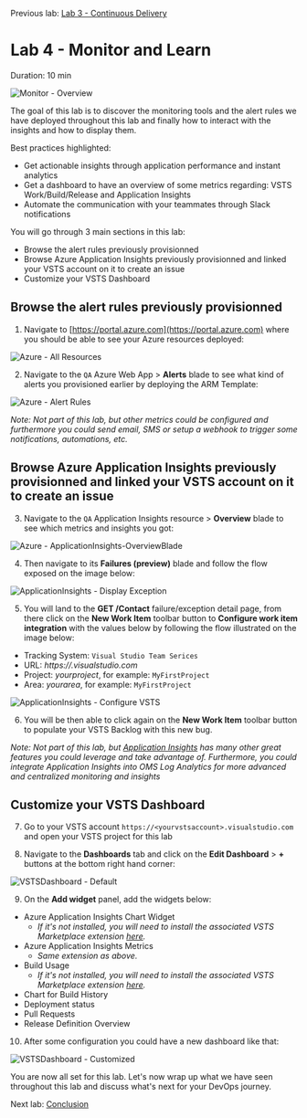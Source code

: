 Previous lab: [Lab 3 - Continuous Delivery](../Lab%203%20-%20Continuous%20Delivery/README.md)

# Lab 4 - Monitor and Learn

Duration: 10 min

![Monitor - Overview](./imgs/Monitor-Overview.PNG)

The goal of this lab is to discover the monitoring tools and the alert rules we have deployed throughout this lab and finally how to interact with the insights and how to display them. 

Best practices highlighted:

- Get actionable insights through application performance and instant analytics
- Get a dashboard to have an overview of some metrics regarding: VSTS Work/Build/Release and Application Insights
- Automate the communication with your teammates through Slack notifications

You will go through 3 main sections in this lab:

- Browse the alert rules previously provisionned
- Browse Azure Application Insights previously provisionned and linked your VSTS account on it to create an issue
- Customize your VSTS Dashboard

## Browse the alert rules previously provisionned

1. Navigate to [https://portal.azure.com](https://portal.azure.com) where you should be able to see your Azure resources deployed:

![Azure - All Resources](./imgs/Azure-AllResources.PNG)

2. Navigate to the `QA` Azure Web App > **Alerts** blade to see what kind of alerts you provisioned earlier by deploying the ARM Template:

![Azure - Alert Rules](./imgs/Azure-AlertRules.PNG)

*Note: Not part of this lab, but other metrics could be configured and furthermore you could send email, SMS or setup a webhook to trigger some notifications, automations, etc.*

## Browse Azure Application Insights previously provisionned and linked your VSTS account on it to create an issue

3. Navigate to the `QA` Application Insights resource > **Overview** blade to see which metrics and insights you got:

![Azure - ApplicationInsights-OverviewBlade](./imgs/ApplicationInsights-OverviewBlade.PNG)

4. Then navigate to its **Failures (preview)** blade and follow the flow exposed on the image below:

![ApplicationInsights - Display Exception](./imgs/ApplicationInsights-DisplayException.PNG)

5. You will land to the **GET /Contact** failure/exception detail page, from there click on the **New Work Item** toolbar button to **Configure work item integration** with the values below by following the flow illustrated on the image below:
- Tracking System: `Visual Studio Team Serices`
- URL: *https://<youraccount>.visualstudio.com*
- Project: *yourproject*, for example: `MyFirstProject`
- Area: *yourarea*, for example: `MyFirstProject`

![ApplicationInsights - Configure VSTS](./imgs/ApplicationInsights-ConfigureVSTS.PNG)

6. You will be then able to click again on the **New Work Item** toolbar button to populate your VSTS Backlog with this new bug.

*Note: Not part of this lab, but [Application Insights](https://azure.microsoft.com/en-us/services/application-insights/) has many other great features you could leverage and take advantage of. Furthermore, you could integrate Application Insights into OMS Log Analytics for more advanced and centralized monitoring and insights*

## Customize your VSTS Dashboard

7. Go to your VSTS account `https://<yourvstsaccount>.visualstudio.com` and open your VSTS project for this lab

8. Navigate to the **Dashboards** tab and click on the **Edit Dashboard** > **+** buttons at the bottom right hand corner:

![VSTSDashboard - Default](./imgs/VSTSDashboard-Default.PNG)

9. On the **Add widget** panel, add the widgets below:
- Azure Application Insights Chart Widget
  - *If it's not installed, you will need to install the associated VSTS Marketplace extension [here](https://marketplace.visualstudio.com/items?itemName=ms-appinsights.ApplicationInsightsWidgets).*
- Azure Application Insights Metrics
  - *Same extension as above.*
- Build Usage
  - *If it's not installed, you will need to install the associated VSTS Marketplace extension [here](https://marketplace.visualstudio.com/items?itemName=ms-devlabs.BuildandTestUsage).*
- Chart for Build History
- Deployment status
- Pull Requests
- Release Definition Overview

10. After some configuration you could have a new dashboard like that:

![VSTSDashboard - Customized](./imgs/VSTSDashboard-Customized.PNG)

You are now all set for this lab. Let's now wrap up what we have seen throughout this lab and discuss what's next for your DevOps journey.

Next lab: [Conclusion](../Conclusion/README.md)